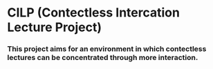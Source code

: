 # CILP (Contectless Intercation Lecture Project)
### This project aims for an environment in which contectless lectures can be concentrated through more interaction.
